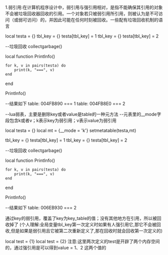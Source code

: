 1.弱引用:在计算机程序设计中，弱引用与强引用相对，是指不能确保其引用的对象不会被垃圾回收器回收的引用。一个对象若只被弱引用所引用，则被认为是不可访问（或弱可访问）的，并因此可能在任何时刻被回收。一些配有垃圾回收机制的语言

 
local testa = {}
tbl_key = {}
testa[tbl_key] = 1
tbl_key = {}
testa[tbl_key] = 2
 
--垃圾回收
collectgarbage()
 
local function PrintInfo()
 
	for k, v in pairs(testa) do
		print(k, "===", v)
	end
 
end
 
PrintInfo()

--结果如下
table: 004FB890	===	1
table: 004FB8E0	===	2


--lua弱表，主要是删除key或者value是table的一种元方法
--元表里的__mode字段包含k或者v；k表示key为弱引用；v表示value为弱引用

local testa = {}
local mt = {__mode = 'k'}
setmetatable(testa,mt)
 
tbl_key = {}
testa[tbl_key] = 1
tbl_key = {}
testa[tbl_key] = 2
 
--垃圾回收
collectgarbage()
 
local function PrintInfo()
 
	for k, v in pairs(testa) do
		print(k, "===", v)
	end
 
end
 
PrintInfo()

--结果如下
table: 006EB930	===	2




通过key的弱引用，覆盖了key为key_table的值；没有其他地方在引用，所以被回收掉了
(个人理解:全局变量tbl_key第一次定义时如果有人强引用它,那它不会被回收,但是如果是弱引用且它被第二次重新定义了,那在回收时就会回收第一次定义的)


local test = {1}
local test = {2}
注意:这里两次定义的test是开辟了两个内存空间的，通过强引用是可以得到value = 1、2 这两个值的


